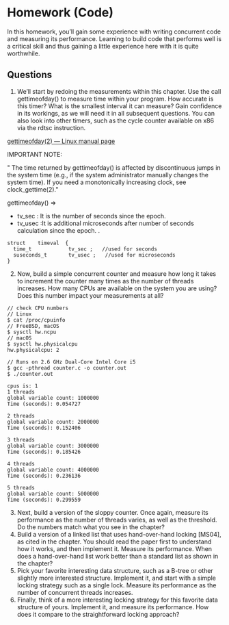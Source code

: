 # Homework (Code)
In this homework, you’ll gain some experience with writing concurrent code and measuring its performance. Learning to build code that
performs well is a critical skill and thus gaining a little experience here
with it is quite worthwhile.

## Questions
1. We’ll start by redoing the measurements within this chapter. Use the call gettimeofday() to measure time within your program. How accurate is this timer? What is the smallest interval it can measure? Gain confidence in its workings, as we will need it in all subsequent questions. You can also look into other timers, such as the cycle counter available on x86 via the rdtsc instruction.

[gettimeofday(2) — Linux manual page](https://man7.org/linux/man-pages/man2/gettimeofday.2.html)

IMPORTANT NOTE:

" The time returned by gettimeofday() is affected by discontinuous
jumps in the system time (e.g., if the system administrator manually
changes the system time).  If you need a monotonically increasing
clock, see clock_gettime(2)."

gettimeofday() =>
- tv_sec : It is the number of seconds since the epoch.
- tv_usec :It is additional microseconds after number of seconds calculation since the epoch. .
```
struct    timeval  {
  time_t            tv_sec ;   //used for seconds
  suseconds_t       tv_usec ;   //used for microseconds
}
```

2. Now, build a simple concurrent counter and measure how long it takes to increment the counter many times as the number of threads increases. How many CPUs are available on the system you are using? Does this number impact your measurements at all?
```
// check CPU numbers
// Linux
$ cat /proc/cpuinfo
// FreeBSD, macOS
$ sysctl hw.ncpu
// macOS
$ sysctl hw.physicalcpu
hw.physicalcpu: 2
```
```
// Runs on 2.6 GHz Dual-Core Intel Core i5
$ gcc -pthread counter.c -o counter.out
$ ./counter.out

cpus is: 1
1 threads
global variable count: 1000000
Time (seconds): 0.054727

2 threads
global variable count: 2000000
Time (seconds): 0.152406

3 threads
global variable count: 3000000
Time (seconds): 0.185426

4 threads
global variable count: 4000000
Time (seconds): 0.236136

5 threads
global variable count: 5000000
Time (seconds): 0.299559
```
3. Next, build a version of the sloppy counter. Once again, measure its performance as the number of threads varies, as well as the threshold. Do the numbers match what you see in the chapter?
4. Build a version of a linked list that uses hand-over-hand locking [MS04], as cited in the chapter. You should read the paper first to understand how it works, and then implement it. Measure its performance. When does a hand-over-hand list work better than a standard list as shown in the chapter?
5. Pick your favorite interesting data structure, such as a B-tree or other slightly more interested structure. Implement it, and start with a simple locking strategy such as a single lock. Measure its performance as the number of concurrent threads increases.
6. Finally, think of a more interesting locking strategy for this favorite data structure of yours. Implement it, and measure its performance. How does it compare to the straightforward locking approach?
